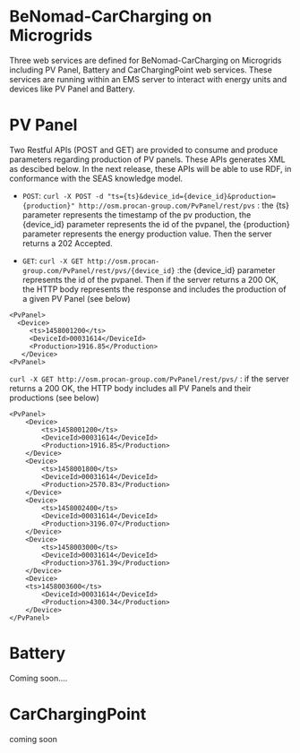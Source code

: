 # BeNomad-CarCharging on Microgrids


Three web services are defined for BeNomad-CarCharging on Microgrids including PV Panel, Battery and CarChargingPoint web services. These services are running within an EMS server to interact with energy units and devices like PV Panel and Battery.

# PV Panel

Two Restful APIs (POST and GET) are provided to consume and produce parameters regarding production of PV panels. These APIs generates  XML as descibed below. In the next release, these APIs will be able to use RDF, in conformance with the SEAS knowledge model. 

+ `POST`:
`curl -X POST -d "ts={ts}&device_id={device_id}&production={production}" http://osm.procan-group.com/PvPanel/rest/pvs` :  the {ts} parameter represents the timestamp of the pv production, the {device_id} parameter represents the id of the pvpanel, the {production} parameter represents the energy production value. Then the server returns a 202 Accepted.

+ `GET`:
`curl -X GET http://osm.procan-group.com/PvPanel/rest/pvs/{device_id}` :the {device_id} parameter represents the id of the pvpanel. Then if the server returns a 200 OK, the HTTP body represents the response and includes the production of a given PV Panel (see below)

```
<PvPanel>
  <Device>
     <ts>1458001200</ts>
     <DeviceId>00031614</DeviceId>
     <Production>1916.85</Production>
   </Device>
<PvPanel>
```


`curl -X GET http://osm.procan-group.com/PvPanel/rest/pvs/` : if the server returns a 200 OK, the HTTP body includes all PV Panels and their productions (see below)

```
<PvPanel>
	<Device>
		<ts>1458001200</ts>
		<DeviceId>00031614</DeviceId>
		<Production>1916.85</Production>
	</Device>
	<Device>
		<ts>1458001800</ts>
		<DeviceId>00031614</DeviceId>
		<Production>2570.83</Production>
	</Device>
	<Device>
		<ts>1458002400</ts>
		<DeviceId>00031614</DeviceId>
		<Production>3196.07</Production>
	</Device>
	<Device>
		<ts>1458003000</ts>
		<DeviceId>00031614</DeviceId>
		<Production>3761.39</Production>
	</Device>
	<Device>
	<ts>1458003600</ts>
		<DeviceId>00031614</DeviceId>
		<Production>4300.34</Production>
	</Device>
</PvPanel>
```

# Battery
Coming soon....

# CarChargingPoint
coming soon
